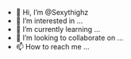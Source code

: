 - 👋 Hi, I’m @Sexythighz
- 👀 I’m interested in ...
- 🌱 I’m currently learning ...
- 💞️ I’m looking to collaborate on ...
- 📫 How to reach me ...

<!---
Sexythighz/Sexythighz is a ✨ special ✨ repository because its `README.md` (this file) appears on your GitHub profile.
You can click the Preview link to take a look at your changes.
--->
